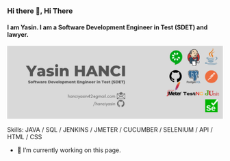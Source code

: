 ### Hi there 👋, Hi There
#### I am Yasin. I am a Software Development Engineer in Test (SDET) and lawyer. 
![I am Yasin. I am a Software Development Engineer in Test (SDET) and lawyer. ](https://github.com/hanciyasin/hanciyasin/blob/main/AFISH.png)


Skills: JAVA / SQL / JENKINS / JMETER / CUCUMBER / SELENIUM / API / HTML / CSS

- 🔭 I’m currently working on this page. 




